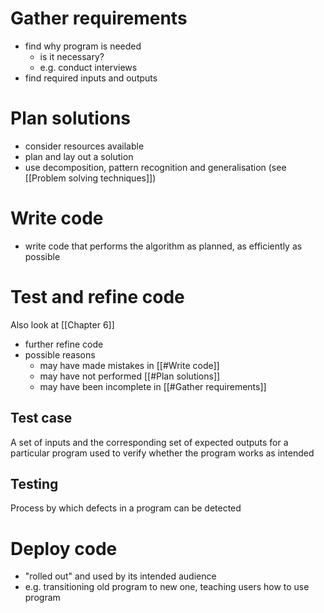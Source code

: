 # Gather requirements

- find why program is needed
	- is it necessary?
	- e.g. conduct interviews
- find required inputs and outputs

# Plan solutions

- consider resources available
- plan and lay out a solution
- use decomposition, pattern recognition and generalisation (see [[Problem solving techniques]])

# Write code

- write code that performs the algorithm as planned, as efficiently as possible

# Test and refine code

 Also look at [[Chapter 6]]

- further refine code
- possible reasons
	- may have made mistakes in [[#Write code]]
	- may have not performed [[#Plan solutions]]
	- may have been incomplete in [[#Gather requirements]]

## Test case

A set of inputs and the corresponding set of expected outputs for a particular program used to verify whether the program works as intended

## Testing

Process by which defects in a program can be detected

# Deploy code

- "rolled out" and used by its intended audience
- e.g. transitioning old program to new one, teaching users how to use program